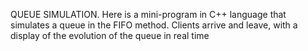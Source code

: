 QUEUE SIMULATION.
Here is a mini-program in C++ language that simulates a queue in the FIFO method.
Clients arrive and leave, with a display of the evolution of the queue in real time
